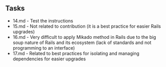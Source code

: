 ## Tasks

- 14.md - Test the instructions
- 15.md - Not related to contribution (it is a best practice for easier Rails upgrades)
- 16.md - Very difficult to apply Mikado method in Rails due to the big soup nature of Rails and its ecosystem (lack of standards and not programming to an interface)
- 17.md - Related to best practices for isolating and managing dependencies for easier upgrades
